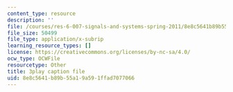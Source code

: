 ```yaml
---
content_type: resource
description: ''
file: /courses/res-6-007-signals-and-systems-spring-2011/8e8c5641b89b55a19a591ffad7077066_KT3yNuY_FPM.vtt
file_size: 50499
file_type: application/x-subrip
learning_resource_types: []
license: https://creativecommons.org/licenses/by-nc-sa/4.0/
ocw_type: OCWFile
resourcetype: Other
title: 3play caption file
uid: 8e8c5641-b89b-55a1-9a59-1ffad7077066
---
```

